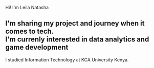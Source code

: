 Hi! I'm Leila Natasha

I'm sharing my project and journey when it comes to tech.</br>
I'm currenly interested in data analytics and game development</br>
---------------------------------
I studied Information Technology at KCA University Kenya.</br>
